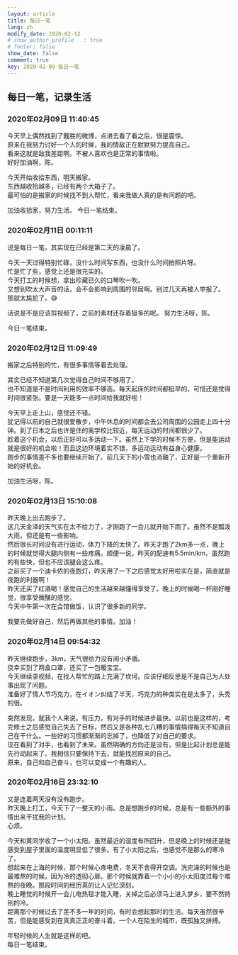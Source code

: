 ```yaml
---
layout: article
title: 每日一笔
lang: zh
modify_date: 2020-02-12
# show_author_profile	: true
# footer: false
show_date: false
comment: true
key: 2020-02-09-每日一笔
---
```


## 每日一笔，记录生活
### 2020年02月09日 11:40:45
今天早上偶然找到了戴胜的微博，点进去看了看之后，很是震惊。  
原来在我努力讨好一个人的时候，我的情敌正在默默努力提高自己。  
看来这就是敌我差距啊。不被人喜欢也是正常的事情啦。  
好好加油啊，陈。  

今天开始收拾东西，明天搬家。  
东西越收拾越多，已经有两个大箱子了。  
最可怕的是搬家的时候找不到人帮忙，看来我做人真的是有问题的吧。

加油收拾家，努力生活。
今日一笔结束。

### 2020年02月11日 00:11:11
说是每日一笔，其实现在已经是第二天的凌晨了。  

今天一天过得特别忙碌，没什么时间写东西，也没什么时间拍照片呀。  
忙是忙了些，感觉上还是很充实的。  
今天打工的时候想，拿出珍藏已久的口琴吹一吹。  
又想到吹太大声音的话，会不会影响到周围的邻居啊。别过几天再被人举报了。  
那就太尴尬了。😅

话说是不是应该剪视频了，之前的素材还存着挺多的呢。
努力生活呀，陈。  

今日一笔结束。

### 2020年02月12日 11:09:49
搬家之后特别的忙，有很多事情等着去处理。

其实已经不知道第几次觉得自己时间不够用了。  
也不知道是不是时间利用的效率不够高。每天起床的时间都挺早的，可惜还是觉得时间很紧张。要是一天能多一点时间给我就好啦！

今天早上走上山，感觉还不错。  
犹记得以前的自己就很爱散步，中午休息的时间都会去公司周围的公园走上四十分钟。到了日本之后也许是住的离学校比较近，每天运动的时间都很少了。  
趁着这个机会，以后正好可以多运动一下。虽然上下学的时候不方便，但是能运动就是很好的机会啦！而且这边环境着实不错，多运动运动有益身心健康。  
跑步的事情差不多也要继续开始了。前几天下的小雪也消融了，正好是一个重新开始的好机会。  

加油生活呀，陈。

### 2020年02月13日 15:10:08
昨天晚上出去跑步了。  
这几天金泽的天气实在太不给力了，才刚跑了一会儿就开始下雨了。虽然不是瓢泼大雨，但还是有一些影响。  
然后很长时间没有进行运动，体力下降的太快了。昨天才跑了2km多一点，晚上的时候就觉得大腿内侧有一些疼痛。顺便一说，昨天的配速有5.5min/km，虽然跑的有些快，但也不应该腿会这么疼。  
之前买了一个迪卡侬的夜跑灯，昨天用了一下之后感觉太好用啦实在是，简直就是夜跑的利器啊！  
昨天还买了红酒喝！感觉自己的生活越来越懂得享受了。晚上的时候喝一杯刚好睡觉，很享受微醺的感觉。  
今天中午第一次在会馆做饭，认识了很多新的同学。  

我要先做好自己，然后再做其他的事情。加油！

### 2020年02月14日 09:54:32
昨天继续跑步，3km，天气很给力没有闹小矛盾。  
侥幸买到了两盒口罩，还买了一包暖宝宝。  
今天继续录视频，在找人帮忙的路上充满了坎坷。应该仔细反思是不是自己为人处事出现了问题。  
准备好了情人节巧克力，在イオン纠结了半天，巧克力的种类实在是太多了，头秃的很。  

突然发现，就我个人来说。有压力，有对手的时候进步最快。以前也是这样的，考完修士之后感觉自己失去了目标，然后又是各种乱七八糟的事情搞得每天不知道自己在干什么。一些好的习惯都渐渐的忘掉了，也降低了对自己的要求。  
现在看到了对手，也看到了未来。虽然明确的方向还是没有，但是比起计划总是能先行动起来了。我相信只要保持下去，就能找回原来的自己。  
原来，自己和自己奋斗，也可以变成一个有趣的人。

### 2020年02月16日 23:32:10
又是连着两天没有没有跑步。  
昨天晚上打工，今天下了一整天的小雨。总是想跑步的时候，总是有一些额外的事情出来干扰我的计划。  
心烦。  

今天和黄同学收了一个小太阳。虽然最近的温度有所回升，但是晚上的时候还是能感受到屋子里面的温度明显低了很多。有了小太阳之后，也感觉不是那么的寒冷了。  
想起来在上海的时候，那个时候心疼电费，冬天不舍得开空调。洗完澡的时候也是最难熬的时候，因为冷的透彻心扉。那个时候就靠着一个小小的小太阳度过每个难熬的夜晚。那段时间的经历真的让人记忆深刻。  
晚上睡觉的时候开一会儿电热毯才能入睡，关掉之后必须马上进入梦乡，要不然特别的冷。  
距离那个时候过去了差不多一年的时间，有时会想起那时的生活。每天虽然很辛苦，但是能感受到在真真正正的奋斗着。一个人在陌生的城市，既孤独又拼搏。

年轻时候的人生就是这样的吧。  
每日一笔结束。
